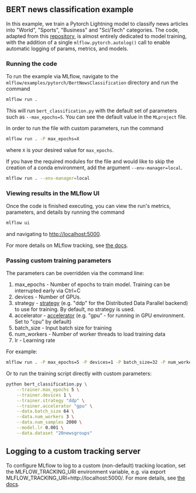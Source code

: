 ## BERT news classification example

In this example, we train a Pytorch Lightning model to classify news articles into "World", "Sports", "Business" and "Sci/Tech" categories. The code, adapted from this [repository](https://github.com/ricardorei/lightning-text-classification/blob/master/classifier.py), is almost entirely dedicated to model training, with the addition of a single `mlflow.pytorch.autolog()` call to enable automatic logging of params, metrics, and models.

### Running the code

To run the example via MLflow, navigate to the `mlflow/examples/pytorch/BertNewsClassification` directory and run the command

```bash
mlflow run .
```

This will run `bert_classification.py` with the default set of parameters such as `--max_epochs=5`. You can see the default value in the `MLproject` file.

In order to run the file with custom parameters, run the command

```bash
mlflow run . -P max_epochs=X
```

where `X` is your desired value for `max_epochs`.

If you have the required modules for the file and would like to skip the creation of a conda environment, add the argument `--env-manager=local`.

```bash
mlflow run . --env-manager=local
```

### Viewing results in the MLflow UI

Once the code is finished executing, you can view the run's metrics, parameters, and details by running the command

```bash
mlflow ui
```

and navigating to [http://localhost:5000](http://localhost:5000).

For more details on MLflow tracking, see [the docs](https://www.mlflow.org/docs/latest/tracking.html#mlflow-tracking).

### Passing custom training parameters

The parameters can be overridden via the command line:

1. max_epochs - Number of epochs to train model. Training can be interrupted early via Ctrl+C
2. devices - Number of GPUs.
3. strategy - [strategy](https://pytorch-lightning.readthedocs.io/en/stable/common/trainer.html#trainer-class-api) (e.g. "ddp" for the Distributed Data Parallel backend) to use for training. By default, no strategy is used.
4. accelerator - [accelerator](https://lightning.ai/docs/pytorch/stable/extensions/accelerator.html) (e.g. "gpu" - for running in GPU environment. Set to "cpu" by default)
5. batch_size - Input batch size for training
6. num_workers - Number of worker threads to load training data
7. lr - Learning rate

For example:

```bash
mlflow run . -P max_epochs=5 -P devices=1 -P batch_size=32 -P num_workers=2 -P learning_rate=0.01 -P strategy="ddp" -P accelerator=gpu
```

Or to run the training script directly with custom parameters:

```bash
python bert_classification.py \
    --trainer.max_epochs 5 \
    --trainer.devices 1 \
    --trainer.strategy "ddp" \
    --trainer.accelerator "gpu" \
    --data.batch_size 64 \
    --data.num_workers 3 \
    --data.num_samples 2000 \
    --model.lr 0.001 \
    --data.dataset "20newsgroups"
```

## Logging to a custom tracking server

To configure MLflow to log to a custom (non-default) tracking location, set the MLFLOW_TRACKING_URI environment variable, e.g. via export MLFLOW_TRACKING_URI=http://localhost:5000/. For more details, see [the docs](https://mlflow.org/docs/latest/tracking.html#where-runs-are-recorded).
